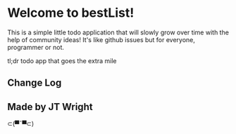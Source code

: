 Welcome to bestList!
============================

This is a simple little todo application that will slowly grow over time with the help of community ideas! It's like github issues but for everyone, programmer or not.

tl;dr todo app that goes the extra mile


Change Log
------------


Made by JT Wright
-----------------

⊂(▀¯▀⊂)
